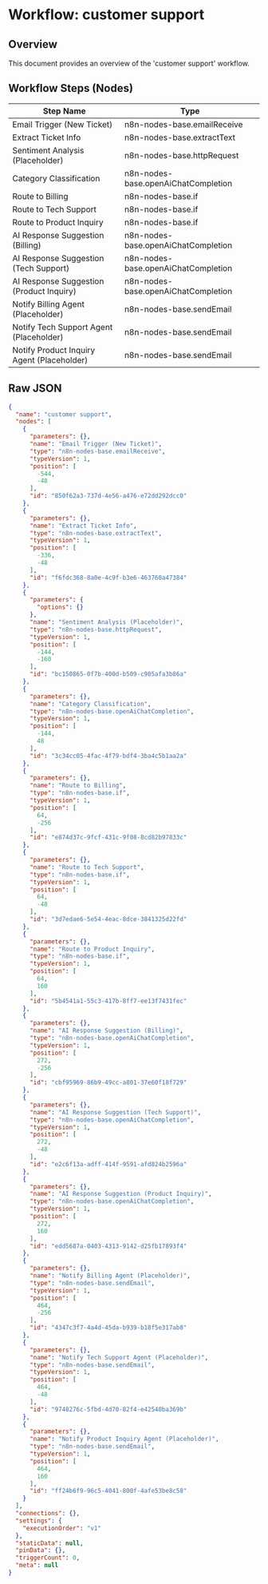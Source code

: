 # Workflow: customer support

## Overview

This document provides an overview of the 'customer support' workflow.

## Workflow Steps (Nodes)

| Step Name | Type |
|-----------|------|
| Email Trigger (New Ticket) | n8n-nodes-base.emailReceive |
| Extract Ticket Info | n8n-nodes-base.extractText |
| Sentiment Analysis (Placeholder) | n8n-nodes-base.httpRequest |
| Category Classification | n8n-nodes-base.openAiChatCompletion |
| Route to Billing | n8n-nodes-base.if |
| Route to Tech Support | n8n-nodes-base.if |
| Route to Product Inquiry | n8n-nodes-base.if |
| AI Response Suggestion (Billing) | n8n-nodes-base.openAiChatCompletion |
| AI Response Suggestion (Tech Support) | n8n-nodes-base.openAiChatCompletion |
| AI Response Suggestion (Product Inquiry) | n8n-nodes-base.openAiChatCompletion |
| Notify Billing Agent (Placeholder) | n8n-nodes-base.sendEmail |
| Notify Tech Support Agent (Placeholder) | n8n-nodes-base.sendEmail |
| Notify Product Inquiry Agent (Placeholder) | n8n-nodes-base.sendEmail |

## Raw JSON

```json
{
  "name": "customer support",
  "nodes": [
    {
      "parameters": {},
      "name": "Email Trigger (New Ticket)",
      "type": "n8n-nodes-base.emailReceive",
      "typeVersion": 1,
      "position": [
        -544,
        -48
      ],
      "id": "850f62a3-737d-4e56-a476-e72dd292dcc0"
    },
    {
      "parameters": {},
      "name": "Extract Ticket Info",
      "type": "n8n-nodes-base.extractText",
      "typeVersion": 1,
      "position": [
        -336,
        -48
      ],
      "id": "f6fdc368-8a0e-4c9f-b3e6-463760a47384"
    },
    {
      "parameters": {
        "options": {}
      },
      "name": "Sentiment Analysis (Placeholder)",
      "type": "n8n-nodes-base.httpRequest",
      "typeVersion": 1,
      "position": [
        -144,
        -160
      ],
      "id": "bc150865-0f7b-400d-b509-c905afa3b86a"
    },
    {
      "parameters": {},
      "name": "Category Classification",
      "type": "n8n-nodes-base.openAiChatCompletion",
      "typeVersion": 1,
      "position": [
        -144,
        48
      ],
      "id": "3c34cc05-4fac-4f79-bdf4-3ba4c5b1aa2a"
    },
    {
      "parameters": {},
      "name": "Route to Billing",
      "type": "n8n-nodes-base.if",
      "typeVersion": 1,
      "position": [
        64,
        -256
      ],
      "id": "e874d37c-9fcf-431c-9f08-8cd82b97833c"
    },
    {
      "parameters": {},
      "name": "Route to Tech Support",
      "type": "n8n-nodes-base.if",
      "typeVersion": 1,
      "position": [
        64,
        -48
      ],
      "id": "3d7edae6-5e54-4eac-8dce-3841325d22fd"
    },
    {
      "parameters": {},
      "name": "Route to Product Inquiry",
      "type": "n8n-nodes-base.if",
      "typeVersion": 1,
      "position": [
        64,
        160
      ],
      "id": "5b4541a1-55c3-417b-8ff7-ee13f7431fec"
    },
    {
      "parameters": {},
      "name": "AI Response Suggestion (Billing)",
      "type": "n8n-nodes-base.openAiChatCompletion",
      "typeVersion": 1,
      "position": [
        272,
        -256
      ],
      "id": "cbf95969-86b9-49cc-a801-37e60f18f729"
    },
    {
      "parameters": {},
      "name": "AI Response Suggestion (Tech Support)",
      "type": "n8n-nodes-base.openAiChatCompletion",
      "typeVersion": 1,
      "position": [
        272,
        -48
      ],
      "id": "e2c6f13a-adff-414f-9591-afd824b2596a"
    },
    {
      "parameters": {},
      "name": "AI Response Suggestion (Product Inquiry)",
      "type": "n8n-nodes-base.openAiChatCompletion",
      "typeVersion": 1,
      "position": [
        272,
        160
      ],
      "id": "edd5687a-0403-4313-9142-d25fb17893f4"
    },
    {
      "parameters": {},
      "name": "Notify Billing Agent (Placeholder)",
      "type": "n8n-nodes-base.sendEmail",
      "typeVersion": 1,
      "position": [
        464,
        -256
      ],
      "id": "4347c3f7-4a4d-45da-b939-b18f5e317ab8"
    },
    {
      "parameters": {},
      "name": "Notify Tech Support Agent (Placeholder)",
      "type": "n8n-nodes-base.sendEmail",
      "typeVersion": 1,
      "position": [
        464,
        -48
      ],
      "id": "9748276c-5fbd-4d70-82f4-e42540ba369b"
    },
    {
      "parameters": {},
      "name": "Notify Product Inquiry Agent (Placeholder)",
      "type": "n8n-nodes-base.sendEmail",
      "typeVersion": 1,
      "position": [
        464,
        160
      ],
      "id": "ff24b6f9-96c5-4041-800f-4afe53be8c58"
    }
  ],
  "connections": {},
  "settings": {
    "executionOrder": "v1"
  },
  "staticData": null,
  "pinData": {},
  "triggerCount": 0,
  "meta": null
}
```
